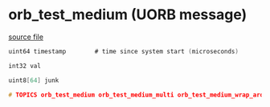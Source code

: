 # orb_test_medium (UORB message)
        


[source file](https://github.com/PX4/PX4-Autopilot/blob/master/msg/orb_test_medium.msg)

```c
uint64 timestamp		# time since system start (microseconds)

int32 val

uint8[64] junk

# TOPICS orb_test_medium orb_test_medium_multi orb_test_medium_wrap_around orb_test_medium_queue orb_test_medium_queue_poll

```
